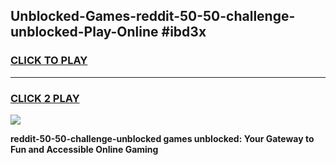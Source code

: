 
## Unblocked-Games-reddit-50-50-challenge-unblocked-Play-Online #ibd3x
<h3>
<a href="https://news.freeplayer.one?title=reddit-50-50-challenge-unblocked&ref=3">CLICK TO PLAY</a></h3>
<hr>

<h3>
<a href="https://news.freeplayer.one?title=reddit-50-50-challenge-unblocked&ref=3">CLICK 2 PLAY</a>
  
</h3>

<a href="https://news.freeplayer.one?title=reddit-50-50-challenge-unblocked&ref=3"><img src="https://clearcache.store/games.png"></a>


**reddit-50-50-challenge-unblocked games unblocked: Your Gateway to Fun and Accessible Online Gaming**
